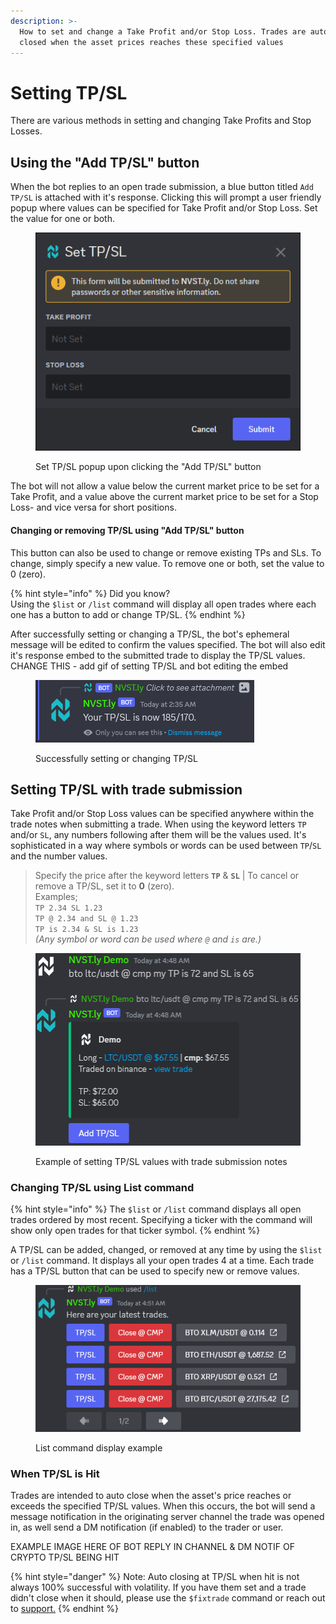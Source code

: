 ```yaml
---
description: >-
  How to set and change a Take Profit and/or Stop Loss. Trades are automatically
  closed when the asset prices reaches these specified values
---
```


# Setting TP/SL

There are various methods in setting and changing Take Profits and Stop Losses.

## Using the "Add TP/SL" button

When the bot replies to an open trade submission, a blue button titled `Add TP/SL` is attached with it's response. Clicking this will prompt a user friendly popup where values can be specified for Take Profit and/or Stop Loss. Set the value for one or both.

<figure><img src="../.gitbook/assets/image (2) (1) (1) (1).png" alt=""><figcaption><p>Set TP/SL popup upon clicking the "Add TP/SL" button</p></figcaption></figure>

The bot will not allow a value below the current market price to be set for a Take Profit, and a value above the current market price to be set for a Stop Loss- and vice versa for short positions.

#### Changing or removing TP/SL using "Add TP/SL" button

This button can also be used to change or remove existing TPs and SLs. To change, simply specify a new value. To remove one or both, set the value to 0 (zero).

{% hint style="info" %}
Did you know?\
Using the `$list` or `/list` command will display all open trades where each one has a button to add or change TP/SL.
{% endhint %}

After successfully setting or changing a TP/SL, the bot's ephemeral message will be edited to confirm the values specified. The bot will also edit it's response embed to the submitted trade to display the TP/SL values.\
CHANGE THIS - add gif of setting TP/SL and bot editing the embed

<figure><img src="../.gitbook/assets/image (3) (1) (1) (1).png" alt=""><figcaption><p>Successfully setting or changing TP/SL</p></figcaption></figure>

## Setting TP/SL with trade submission

Take Profit and/or Stop Loss values can be specified anywhere within the trade notes when submitting a trade. When using the keyword letters `TP` and/or `SL`, any numbers following after them will be the values used. It's sophisticated in a way where symbols or words can be used between `TP`/`SL` and the number values.

> Specify the price after the keyword letters **`TP`** & **`SL`** | To cancel or remove a TP/SL, set it to **0** (zero).\
> Examples;\
> `TP 2.34 SL 1.23`\
> `TP @ 2.34 and SL @ 1.23`\
> `TP is 2.34 & SL is 1.23`\
> _(Any symbol or word can be used where `@` and `is` are.)_

<figure><img src="../.gitbook/assets/image (1) (1) (1).png" alt=""><figcaption><p>Example of setting TP/SL values with trade submission notes</p></figcaption></figure>

### Changing TP/SL using List command

{% hint style="info" %}
The `$list` or `/list` command displays all open trades ordered by most recent. Specifying a ticker with the command will show only open trades for that ticker symbol.
{% endhint %}

A TP/SL can be added, changed, or removed at any time by using the `$list` or `/list` command.  It displays all your open trades 4 at a time. Each trade has a TP/SL button that can be used to specify new or remove values.

<figure><img src="../.gitbook/assets/image (2) (1) (1).png" alt=""><figcaption><p>List command display example</p></figcaption></figure>

### When TP/SL is Hit

Trades are intended to auto close when the asset's price reaches or exceeds the specified TP/SL values. When this occurs, the bot will send a message notification in the originating server channel the trade was opened in, as well send a DM notification (if enabled) to the trader or user.

EXAMPLE IMAGE HERE OF BOT REPLY IN CHANNEL & DM NOTIF OF CRYPTO TP/SL BEING HIT



{% hint style="danger" %}
Note: Auto closing at TP/SL when hit is not always 100% successful with volatility. If you have them set and a trade didn't close when it should, please use the `$fixtrade` command or reach out to [support.](https://discord.gg/rhAvzyzk9J)
{% endhint %}
